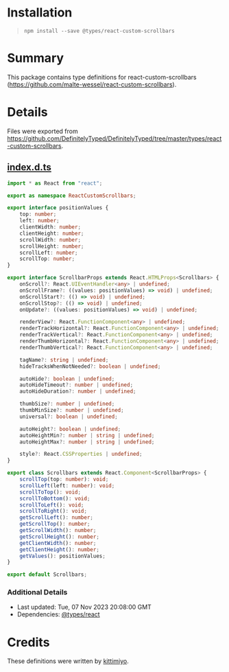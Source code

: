 # Installation
> `npm install --save @types/react-custom-scrollbars`

# Summary
This package contains type definitions for react-custom-scrollbars (https://github.com/malte-wessel/react-custom-scrollbars).

# Details
Files were exported from https://github.com/DefinitelyTyped/DefinitelyTyped/tree/master/types/react-custom-scrollbars.
## [index.d.ts](https://github.com/DefinitelyTyped/DefinitelyTyped/tree/master/types/react-custom-scrollbars/index.d.ts)
````ts
import * as React from "react";

export as namespace ReactCustomScrollbars;

export interface positionValues {
    top: number;
    left: number;
    clientWidth: number;
    clientHeight: number;
    scrollWidth: number;
    scrollHeight: number;
    scrollLeft: number;
    scrollTop: number;
}

export interface ScrollbarProps extends React.HTMLProps<Scrollbars> {
    onScroll?: React.UIEventHandler<any> | undefined;
    onScrollFrame?: ((values: positionValues) => void) | undefined;
    onScrollStart?: (() => void) | undefined;
    onScrollStop?: (() => void) | undefined;
    onUpdate?: ((values: positionValues) => void) | undefined;

    renderView?: React.FunctionComponent<any> | undefined;
    renderTrackHorizontal?: React.FunctionComponent<any> | undefined;
    renderTrackVertical?: React.FunctionComponent<any> | undefined;
    renderThumbHorizontal?: React.FunctionComponent<any> | undefined;
    renderThumbVertical?: React.FunctionComponent<any> | undefined;

    tagName?: string | undefined;
    hideTracksWhenNotNeeded?: boolean | undefined;

    autoHide?: boolean | undefined;
    autoHideTimeout?: number | undefined;
    autoHideDuration?: number | undefined;

    thumbSize?: number | undefined;
    thumbMinSize?: number | undefined;
    universal?: boolean | undefined;

    autoHeight?: boolean | undefined;
    autoHeightMin?: number | string | undefined;
    autoHeightMax?: number | string | undefined;

    style?: React.CSSProperties | undefined;
}

export class Scrollbars extends React.Component<ScrollbarProps> {
    scrollTop(top: number): void;
    scrollLeft(left: number): void;
    scrollToTop(): void;
    scrollToBottom(): void;
    scrollToLeft(): void;
    scrollToRight(): void;
    getScrollLeft(): number;
    getScrollTop(): number;
    getScrollWidth(): number;
    getScrollHeight(): number;
    getClientWidth(): number;
    getClientHeight(): number;
    getValues(): positionValues;
}

export default Scrollbars;

````

### Additional Details
 * Last updated: Tue, 07 Nov 2023 20:08:00 GMT
 * Dependencies: [@types/react](https://npmjs.com/package/@types/react)

# Credits
These definitions were written by [kittimiyo](https://github.com/kittimiyo).
